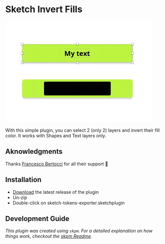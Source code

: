 # Sketch Invert Fills

![Sketch invert fills plugin preview](/assets/preview.gif)

With this simple plugin, you can select 2 (only 2) layers and invert their fill color. It works with Shapes and Text layers only.

## Aknowledgments

Thanks [Francesco Bertocci](https://github.com/fbmore) for all their support :pray:

## Installation

-   [Download](../../releases/latest/download/sketch-invert-fills.sketchplugin.zip) the latest release of the plugin
-   Un-zip
-   Double-click on sketch-tokens-exporter.sketchplugin

## Development Guide

_This plugin was created using `skpm`. For a detailed explanation on how things work, checkout the [skpm Readme](https://github.com/skpm/skpm/blob/master/README.md)._
